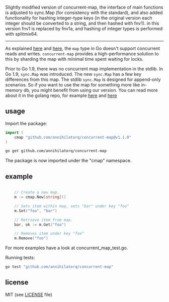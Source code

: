 Slightly modified version of concurrent-map, the interface of main functions is adjusted to sync.Map (for consistency with the standard), and also added functionality for hashing integer-type keys (in the original version each integer should be converted to a string, and then hashed with fnv1). in this version fnv1 is replaced by fnv1a, and hashing of integer types is performed with splitmix64.

---
As explained [here](http://golang.org/doc/faq#atomic_maps) and [here](http://blog.golang.org/go-maps-in-action), the `map` type in Go doesn't support concurrent reads and writes. `concurrent-map` provides a high-performance solution to this by sharding the map with minimal time spent waiting for locks.

Prior to Go 1.9, there was no concurrent map implementation in the stdlib. In Go 1.9, `sync.Map` was introduced. The new `sync.Map` has a few key differences from this map. The stdlib `sync.Map` is designed for append-only scenarios. So if you want to use the map for something more like in-memory db, you might benefit from using our version. You can read more about it in the golang repo, for example [here](https://github.com/golang/go/issues/21035) and [here](https://stackoverflow.com/questions/11063473/map-with-concurrent-access)

## usage

Import the package:

```go
import (
	cmap "github.com/annihilatorq/concurrent-map@v1.1.0"
)

```

```bash
go get github.com/annihilatorq/concurrent-map
```

The package is now imported under the "cmap" namespace.

## example

```go

	// Create a new map.
	m := cmap.New[string]()

	// Sets item within map, sets "bar" under key "foo"
	m.Set("foo", "bar")

	// Retrieve item from map.
	bar, ok := m.Get("foo")

	// Removes item under key "foo"
	m.Remove("foo")

```

For more examples have a look at concurrent_map_test.go.

Running tests:

```bash
go test "github.com/annihilatorq/concurrent-map"
```

## license
MIT (see [LICENSE](https://github.com/orcaman/concurrent-map/blob/master/LICENSE) file)
